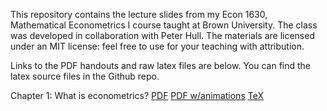 This repository contains the lecture slides from my Econ 1630, Mathematical Econometrics I course taught at Brown University. The class was developed in collaboration with Peter Hull. The materials are licensed under an MIT license: feel free to use for your teaching with attribution. 

Links to the PDF handouts and raw latex files are below. You can find the latex source files in the Github repo.

Chapter 1: What is econometrics? 
[PDF](Lectures/Chapter1/Chapter1_v1_handout.pdf) [PDF w/animations](Lectures/Chapter1/Chapter1_v1.pdf) [TeX](Lectures/Chapter1/Chapter1_v1.tex)